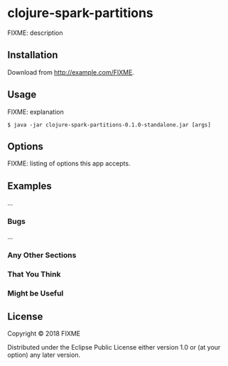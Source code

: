 # clojure-spark-partitions

FIXME: description

## Installation

Download from http://example.com/FIXME.

## Usage

FIXME: explanation

    $ java -jar clojure-spark-partitions-0.1.0-standalone.jar [args]

## Options

FIXME: listing of options this app accepts.

## Examples

...

### Bugs

...

### Any Other Sections
### That You Think
### Might be Useful

## License

Copyright © 2018 FIXME

Distributed under the Eclipse Public License either version 1.0 or (at
your option) any later version.
